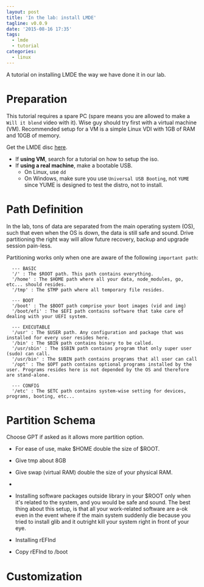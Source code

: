 ```yaml
---
layout: post
title: 'In the lab: install LMDE'
tagline: v0.0.9
date: '2015-08-16 17:35'
tags:
  - lmde
  - tutorial
categories:
  - linux
---
```


A tutorial on installing LMDE the way we have done it in our lab.

# Preparation

This tutorial requires a spare PC (spare means you are allowed to make a `Will it blend` video with it). Wise guy should try first with a virtual machine (VM). Recommended setup for a VM is a simple Linux VDI with 1GB of RAM and 10GB of memory.

Get the LMDE disc [here](http://www.linuxmint.com/download_lmde.php).

+ If **using VM**, search for a tutorial on how to setup the iso.
+ If **using a real machine**, make a bootable USB.
  + On Linux, use `dd`
  + On Windows, make sure you use `Universal USB Booting`, not `YUME` since YUME is designed to test the distro, not to install.

# Path Definition

In the lab, tons of data are separated from the main operating system (OS), such that even when the OS is down, the data is still safe and sound. Drive partitioning the right way will allow future recovery, backup and upgrade session pain-less.

Partitioning works only when one are aware of the following `important path`:

```
  --- BASIC
  '/' : The $ROOT path. This path contains everything.
  '/home' : The $HOME path where all your data, node_modules, go, etc... should resides.
  '/tmp' : The $TMP path where all temporary file resides.

  --- BOOT
  '/boot' : The $BOOT path comprise your boot images (vid and img)
  '/boot/efi' : The $EFI path contains software that take care of dealing with your UEFI system.

  --- EXECUTABLE
  '/usr' : The $USER path. Any configuration and package that was installed for every user resides here.
  '/bin' : The $BIN path contains binary to be called.
  '/usr/sbin' : The $SBIN path contains program that only super user (sudo) can call.
  '/usr/bin' : The $UBIN path contains programs that all user can call
  '/opt' : The $OPT path contains optional programs installed by the user. Programs resides here is not depended by the OS and therefore are stand-alone.

  --- CONFIG
  '/etc' : The $ETC path contains system-wise setting for devices, programs, booting, etc...

```

# Partition Schema

Choose GPT if asked as it allows more partition option.

+ For ease of use, make $HOME double the size of $ROOT.
+ Give tmp about 8GB
+ Give swap (virtual RAM) double the size of your physical RAM.
+

+ Installing software packages outside library in your $ROOT only when it's related to the system, and you would be safe and sound. The best thing about this setup, is that all your work-related software are a-ok even in the event where if the main system suddenly die because you tried to install glib and it outright kill your system right in front of your eye.

+ Installing rEFInd
+ Copy rEFInd to /boot

# Customization
